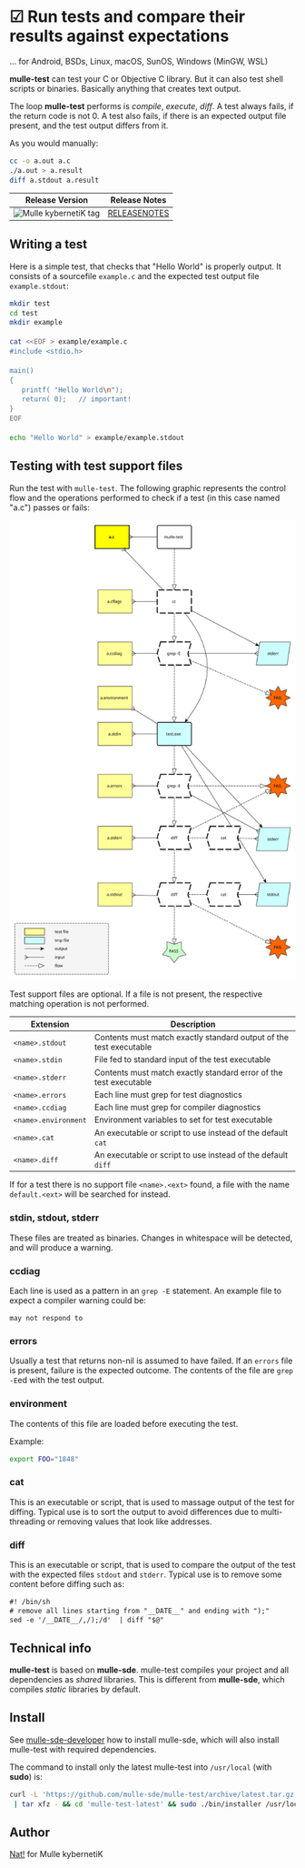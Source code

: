 # ☑︎ Run tests and compare their results against expectations

... for Android, BSDs, Linux, macOS, SunOS, Windows (MinGW, WSL)

**mulle-test** can test your C or Objective C library. But it can also test
shell scripts or binaries. Basically anything that creates text output.

The loop **mulle-test** performs is *compile*, *execute*, *diff*. A test always
fails, if the return code is not 0. A test also fails, if there is an expected
output file present, and the test output differs from it.

As you would manually:

``` bash
cc -o a.out a.c
./a.out > a.result
diff a.stdout a.result
```

| Release Version                                       | Release Notes
|-------------------------------------------------------|--------------
| ![Mulle kybernetiK tag](https://img.shields.io/github/tag/mulle-sde/mulle-test.svg?branch=release)  | [RELEASENOTES](RELEASENOTES.md) |



## Writing a test

Here is a simple test, that checks that "Hello World" is properly output.
It consists of a sourcefile `example.c` and the expected test output file
`example.stdout`:

``` bash
mkdir test
cd test
mkdir example

cat <<EOF > example/example.c
#include <stdio.h>

main()
{
   printf( "Hello World\n");
   return( 0);   // important!
}
EOF

echo "Hello World" > example/example.stdout
```



## Testing with test support files

Run the test with `mulle-test`. The following graphic represents the control
flow and the operations performed to check if a test (in this case named "a.c")
passes or fails:

![flow.svg](dox/flow.svg)

Test support files are optional. If a file is not present, the respective
matching operation is not performed.


| Extension            | Description
|----------------------|----------------------
| `<name>.stdout`      | Contents must match exactly standard output of the test executable
| `<name>.stdin`       | File fed to standard input of the test executable
| `<name>.stderr`      | Contents must match exactly standard error of the test executable
| `<name>.errors`      | Each line must grep for test diagnostics
| `<name>.ccdiag`      | Each line must grep for compiler diagnostics
| `<name>.environment` | Environment variables to set for test executable
| `<name>.cat`         | An executable or script to use instead of the default `cat`
| `<name>.diff`        | An executable or script to use instead of the default `diff`


If for a test there is no support file `<name>.<ext>` found, a file with the
name `default.<ext>` will be searched for instead.

### stdin, stdout, stderr

These files are treated as binaries. Changes in whitespace will be detected,
and will produce a warning.

### ccdiag

Each line is used as a pattern in an `grep -E` statement. An example file to
expect a compiler warning could be:

```
may not respond to
```

### errors

Usually a test that returns non-nil is assumed to have failed. If an `errors`
file is present, failure is the expected outcome. The contents of the file
are `grep -E`ed with the test output.


### environment

The contents of this file are loaded before executing the test.

Example:

``` bash
export FOO="1848"
```

### cat

This is an executable or script, that is used to massage output of the
test for diffing. Typical use is to sort the output to avoid differences due
to multi-threading or removing values that look like addresses.


### diff

This is an executable or script, that is used to compare the output of the
test with the expected files `stdout` and `stderr`. Typical use is to remove
some content before diffing such as:

```
#! /bin/sh
# remove all lines starting from "__DATE__" and ending with ");"
sed -e '/__DATE__/,/);/d'  | diff "$@"
```


## Technical info

**mulle-test** is based on **mulle-sde**. mulle-test compiles your project and
all dependencies as *shared* libraries. This is different from **mulle-sde**,
which compiles *static* libraries by default.





## Install

See [mulle-sde-developer](//github.com/mulle-sde/mulle-sde-developer) how to
install mulle-sde, which will also install mulle-test with required
dependencies.

The command to install only the latest mulle-test into
`/usr/local` (with **sudo**) is:

``` bash
curl -L 'https://github.com/mulle-sde/mulle-test/archive/latest.tar.gz' \
 | tar xfz - && cd 'mulle-test-latest' && sudo ./bin/installer /usr/local
```



## Author

[Nat!](https://mulle-kybernetik.com/weblog) for Mulle kybernetiK


